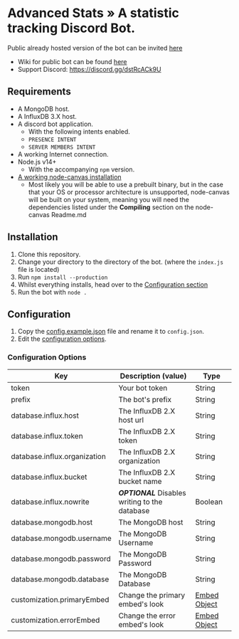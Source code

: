 # Advanced Stats » A statistic tracking Discord Bot.

Public already hosted version of the bot can be invited [here](https://discord.com/oauth2/authorize?client_id=743120187565539339&permissions=8&scope=bot)
- Wiki for public bot can be found [here](https://wiki.advancedstats.xyz/en/home)
- Support Discord: https://discord.gg/dstRcACk9U

## Requirements
- A MongoDB host.
- A InfluxDB 3.X host.
- A discord bot application.
    - With the following intents enabled.
    - `PRESENCE INTENT`
    - `SERVER MEMBERS INTENT`
- A working Internet connection.
- Node.js v14+
    - With the accompanying `npm` version.
- [A working node-canvas installation](https://github.com/Automattic/node-canvas)
    - Most likely you will be able to use a prebuilt binary, but in the case that your OS or processor architecture is unsupported, node-canvas will be built on your system, meaning you will need the dependencies listed under the **Compiling** section on the node-canvas Readme.md

## Installation
1. Clone this repository.
2. Change your directory to the directory of the bot. (where the `index.js` file is located)
3. Run `npm install --production`
4. Whilst everything installs, head over to the [Configuration section](#configuration)
5. Run the bot with `node .`

## Configuration
1. Copy the [config.example.json](./config.example.json) file and rename it to `config.json`.
2. Edit the [configuration options](#configuration-options).

### Configuration Options
|Key|Description (value)|Type|
|---|---|---|
|token|Your bot token|String|
|prefix|The bot's prefix|String|
|database.influx.host|The InfluxDB 2.X host url|String|
|database.influx.token|The InfluxDB 2.X token|String|
|database.influx.organization|The InfluxDB 2.X organization|String|
|database.influx.bucket|The InfluxDB 2.X bucket name|String|
|database.influx.nowrite|***OPTIONAL*** Disables writing to the database|Boolean|
|database.mongodb.host|The MongoDB host|String|
|database.mongodb.username|The MongoDB Username|String|
|database.mongodb.password|The MongoDB Password|String|
|database.mongodb.database|The MongoDB Database|String|
|customization.primaryEmbed|Change the primary embed's look|[Embed Object](https://discord.com/developers/docs/resources/channel#embed-object)|
|customization.errorEmbed|Change the error embed's look|[Embed Object](https://discord.com/developers/docs/resources/channel#embed-object)|
